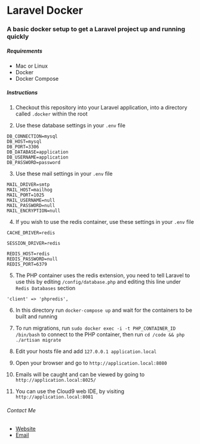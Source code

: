 # Laravel Docker

### A basic docker setup to get a Laravel project up and running quickly

##### Requirements

* Mac or Linux
* Docker
* Docker Compose

##### Instructions

1) Checkout this repository into your Laravel application, into a directory called `.docker` within the root

2) Use these database settings in your `.env` file

```
DB_CONNECTION=mysql
DB_HOST=mysql
DB_PORT=3306
DB_DATABASE=application
DB_USERNAME=application
DB_PASSWORD=password
```

3) Use these mail settings in your `.env` file

```
MAIL_DRIVER=smtp
MAIL_HOST=mailhog
MAIL_PORT=1025
MAIL_USERNAME=null
MAIL_PASSWORD=null
MAIL_ENCRYPTION=null
```

4) If you wish to use the redis container, use these settings in your `.env` file

```
CACHE_DRIVER=redis
```

```
SESSION_DRIVER=redis
```

```
REDIS_HOST=redis
REDIS_PASSWORD=null
REDIS_PORT=6379
```

5) The PHP container uses the redis extension, you need to tell Laravel to use this by editing `/config/database.php` and editing this line under `Redis Databases` section

```
'client' => 'phpredis',
```

6) In this directory run `docker-compose up` and wait for the containers to be built and running

7) To run migrations, run `sudo docker exec -i -t PHP_CONTAINER_ID /bin/bash` to connect to the PHP container, then run `cd /code && php ./artisan migrate`

8) Edit your hosts file and add `127.0.0.1 application.local`

9) Open your browser and go to `http://application.local:8080`

10) Emails will be caught and can be viewed by going to `http://application.local:8025/`

11) You can use the Cloud9 web IDE, by visiting `http://application.local:8081`


###### Contact Me

 * [Website](https://lparkinson.com/)
 * [Email](mailto:mail@lparkinson.com)
